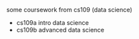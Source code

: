 some coursework from cs109 (data science) 
- cs109a intro data science
- cs109b advanced data science
